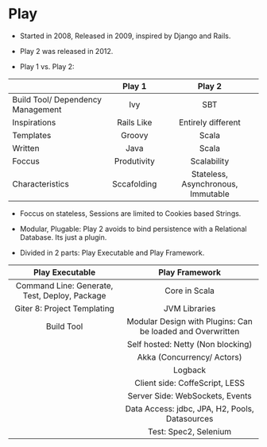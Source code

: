 # Play 

- Started in 2008, Released in 2009, inspired by Django and Rails.
- Play 2 was released in 2012.

- Play 1 vs. Play 2:

|                                   |    Play 1   |               Play 2               |
|-----------------------------------|:-----------:|:----------------------------------:|
| Build Tool/ Dependency Management |     Ivy     |                 SBT                |
| Inspirations                      |  Rails Like |         Entirely different        |
| Templates                         |    Groovy   |                Scala               |
| Written                           |     Java    |                Scala               |
| Foccus                            | Produtivity |             Scalability            |
| Characteristics                   | Sccafolding | Stateless, Asynchronous, Immutable |


- Foccus on stateless, Sessions are limited to Cookies based Strings.
- Modular, Plugable: Play 2 avoids to bind persistence with a Relational Database. Its just a plugin.

- Divided in 2 parts: Play Executable and Play Framework.

|                 Play Executable                |                        Play Framework                       |
|:----------------------------------------------:|:-----------------------------------------------------------:|
| Command Line: Generate, Test,  Deploy, Package |                        Core in Scala                        |
|           Giter 8: Project Templating          |                        JVM Libraries                        |
|                   Build Tool                   | Modular Design with Plugins:  Can be loaded and Overwritten |
|                                                |              Self hosted: Netty (Non blocking)              |
|                                                |                  Akka (Concurrency/ Actors)                 |
|                                                |                           Logback                           |
|                                                |               Client side:  CoffeScript,  LESS              |
|                                                |               Server Side: WebSockets, Events               |
|                                                |       Data Access:  jdbc, JPA, H2, Pools, Datasources       |
|                                                |                    Test: Spec2, Selenium                    |

